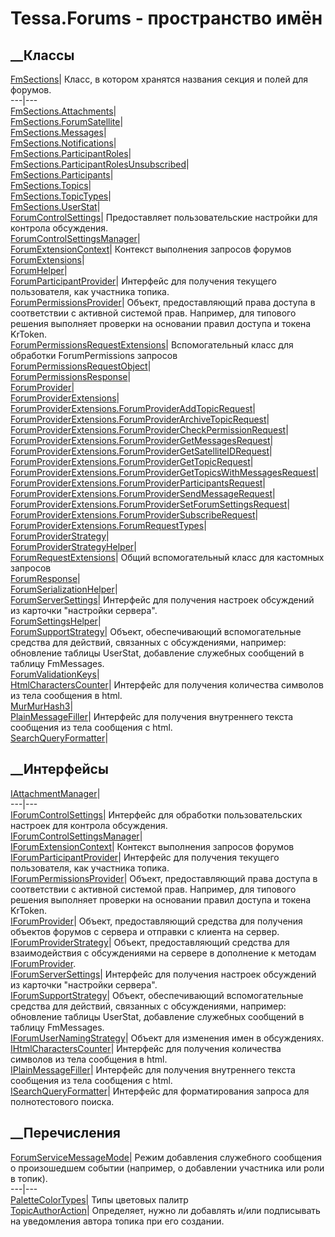 # Tessa.Forums - пространство имён
## __Классы
[FmSections](T_Tessa_Forums_FmSections.htm)|  Класс, в котором хранятся
названия секция и полей для форумов.  
---|---  
[FmSections.Attachments](T_Tessa_Forums_FmSections_Attachments.htm)|  
[FmSections.ForumSatellite](T_Tessa_Forums_FmSections_ForumSatellite.htm)|  
[FmSections.Messages](T_Tessa_Forums_FmSections_Messages.htm)|  
[FmSections.Notifications](T_Tessa_Forums_FmSections_Notifications.htm)|  
[FmSections.ParticipantRoles](T_Tessa_Forums_FmSections_ParticipantRoles.htm)|  
[FmSections.ParticipantRolesUnsubscribed](T_Tessa_Forums_FmSections_ParticipantRolesUnsubscribed.htm)|  
[FmSections.Participants](T_Tessa_Forums_FmSections_Participants.htm)|  
[FmSections.Topics](T_Tessa_Forums_FmSections_Topics.htm)|  
[FmSections.TopicTypes](T_Tessa_Forums_FmSections_TopicTypes.htm)|  
[FmSections.UserStat](T_Tessa_Forums_FmSections_UserStat.htm)|  
[ForumControlSettings](T_Tessa_Forums_ForumControlSettings.htm)|
Предоставляет пользовательские настройки для контрола обсуждения.  
[ForumControlSettingsManager](T_Tessa_Forums_ForumControlSettingsManager.htm)|  
[ForumExtensionContext](T_Tessa_Forums_ForumExtensionContext.htm)|  Контекст
выполнения запросов форумов  
[ForumExtensions](T_Tessa_Forums_ForumExtensions.htm)|  
[ForumHelper](T_Tessa_Forums_ForumHelper.htm)|  
[ForumParticipantProvider](T_Tessa_Forums_ForumParticipantProvider.htm)|
Интерфейс для получения текущего пользователя, как участника топика.  
[ForumPermissionsProvider](T_Tessa_Forums_ForumPermissionsProvider.htm)|
Объект, предоставляющий права доступа в соответствии с активной системой прав.
Например, для типового решения выполняет проверки на основании правил доступа
и токена KrToken.  
[ForumPermissionsRequestExtensions](T_Tessa_Forums_ForumPermissionsRequestExtensions.htm)|
Вспомогательный класс для обработки ForumPermissions запросов  
[ForumPermissionsRequestObject](T_Tessa_Forums_ForumPermissionsRequestObject.htm)|  
[ForumPermissionsResponse](T_Tessa_Forums_ForumPermissionsResponse.htm)|  
[ForumProvider](T_Tessa_Forums_ForumProvider.htm)|  
[ForumProviderExtensions](T_Tessa_Forums_ForumProviderExtensions.htm)|  
[ForumProviderExtensions.ForumProviderAddTopicRequest](T_Tessa_Forums_ForumProviderExtensions_ForumProviderAddTopicRequest.htm)|  
[ForumProviderExtensions.ForumProviderArchiveTopicRequest](T_Tessa_Forums_ForumProviderExtensions_ForumProviderArchiveTopicRequest.htm)|  
[ForumProviderExtensions.ForumProviderCheckPermissionRequest](T_Tessa_Forums_ForumProviderExtensions_ForumProviderCheckPermissionRequest.htm)|  
[ForumProviderExtensions.ForumProviderGetMessagesRequest](T_Tessa_Forums_ForumProviderExtensions_ForumProviderGetMessagesRequest.htm)|  
[ForumProviderExtensions.ForumProviderGetSatelliteIDRequest](T_Tessa_Forums_ForumProviderExtensions_ForumProviderGetSatelliteIDRequest.htm)|  
[ForumProviderExtensions.ForumProviderGetTopicRequest](T_Tessa_Forums_ForumProviderExtensions_ForumProviderGetTopicRequest.htm)|  
[ForumProviderExtensions.ForumProviderGetTopicsWithMessagesRequest](T_Tessa_Forums_ForumProviderExtensions_ForumProviderGetTopicsWithMessagesRequest.htm)|  
[ForumProviderExtensions.ForumProviderParticipantsRequest](T_Tessa_Forums_ForumProviderExtensions_ForumProviderParticipantsRequest.htm)|  
[ForumProviderExtensions.ForumProviderSendMessageRequest](T_Tessa_Forums_ForumProviderExtensions_ForumProviderSendMessageRequest.htm)|  
[ForumProviderExtensions.ForumProviderSetForumSettingsRequest](T_Tessa_Forums_ForumProviderExtensions_ForumProviderSetForumSettingsRequest.htm)|  
[ForumProviderExtensions.ForumProviderSubscribeRequest](T_Tessa_Forums_ForumProviderExtensions_ForumProviderSubscribeRequest.htm)|  
[ForumProviderExtensions.ForumRequestTypes](T_Tessa_Forums_ForumProviderExtensions_ForumRequestTypes.htm)|  
[ForumProviderStrategy](T_Tessa_Forums_ForumProviderStrategy.htm)|  
[ForumProviderStrategyHelper](T_Tessa_Forums_ForumProviderStrategyHelper.htm)|  
[ForumRequestExtensions](T_Tessa_Forums_ForumRequestExtensions.htm)|  Общий
вспомогательный класс для кастомных запросов  
[ForumResponse](T_Tessa_Forums_ForumResponse.htm)|  
[ForumSerializationHelper](T_Tessa_Forums_ForumSerializationHelper.htm)|  
[ForumServerSettings](T_Tessa_Forums_ForumServerSettings.htm)|  Интерфейс для
получения настроек обсуждений из карточки "настройки сервера".  
[ForumSettingsHelper](T_Tessa_Forums_ForumSettingsHelper.htm)|  
[ForumSupportStrategy](T_Tessa_Forums_ForumSupportStrategy.htm)|  Объект,
обеспечивающий вспомогательные средства для действий, связанных с
обсуждениями, например: обновление таблицы UserStat, добавление служебных
сообщений в таблицу FmMessages.  
[ForumValidationKeys](T_Tessa_Forums_ForumValidationKeys.htm)|  
[HtmlCharactersCounter](T_Tessa_Forums_HtmlCharactersCounter.htm)|  Интерфейс
для получения количества символов из тела сообщения в html.  
[MurMurHash3](T_Tessa_Forums_MurMurHash3.htm)|  
[PlainMessageFiller](T_Tessa_Forums_PlainMessageFiller.htm)|  Интерфейс для
получения внутреннего текста сообщения из тела сообщения с html.  
[SearchQueryFormatter](T_Tessa_Forums_SearchQueryFormatter.htm)|  
## __Интерфейсы
[IAttachmentManager](T_Tessa_Forums_IAttachmentManager.htm)|  
---|---  
[IForumControlSettings](T_Tessa_Forums_IForumControlSettings.htm)|  Интерфейс
для обработки пользовательских настроек для контрола обсуждения.  
[IForumControlSettingsManager](T_Tessa_Forums_IForumControlSettingsManager.htm)|  
[IForumExtensionContext](T_Tessa_Forums_IForumExtensionContext.htm)|  Контекст
выполнения запросов форумов  
[IForumParticipantProvider](T_Tessa_Forums_IForumParticipantProvider.htm)|
Интерфейс для получения текущего пользователя, как участника топика.  
[IForumPermissionsProvider](T_Tessa_Forums_IForumPermissionsProvider.htm)|
Объект, предоставляющий права доступа в соответствии с активной системой прав.
Например, для типового решения выполняет проверки на основании правил доступа
и токена KrToken.  
[IForumProvider](T_Tessa_Forums_IForumProvider.htm)|  Объект, предоставляющий
средства для получения объектов форумов с сервера и отправки с клиента на
сервер.  
[IForumProviderStrategy](T_Tessa_Forums_IForumProviderStrategy.htm)|  Объект,
предоставляющий средства для взаимодействия с обсуждениями на сервере в
дополнение к методам [IForumProvider](T_Tessa_Forums_IForumProvider.htm).  
[IForumServerSettings](T_Tessa_Forums_IForumServerSettings.htm)|  Интерфейс
для получения настроек обсуждений из карточки "настройки сервера".  
[IForumSupportStrategy](T_Tessa_Forums_IForumSupportStrategy.htm)|  Объект,
обеспечивающий вспомогательные средства для действий, связанных с
обсуждениями, например: обновление таблицы UserStat, добавление служебных
сообщений в таблицу FmMessages.  
[IForumUserNamingStrategy](T_Tessa_Forums_IForumUserNamingStrategy.htm)|
Объект для изменения имен в обсуждениях.  
[IHtmlCharactersCounter](T_Tessa_Forums_IHtmlCharactersCounter.htm)|
Интерфейс для получения количества символов из тела сообщения в html.  
[IPlainMessageFiller](T_Tessa_Forums_IPlainMessageFiller.htm)|  Интерфейс для
получения внутреннего текста сообщения из тела сообщения с html.  
[ISearchQueryFormatter](T_Tessa_Forums_ISearchQueryFormatter.htm)|  Интерфейс
для форматирования запроса для полнотестового поиска.  
## __Перечисления
[ForumServiceMessageMode](T_Tessa_Forums_ForumServiceMessageMode.htm)|  Режим
добавления служебного сообщения о произошедшем событии (например, о добавлении
участника или роли в топик).  
---|---  
[PaletteColorTypes](T_Tessa_Forums_PaletteColorTypes.htm)|  Типы цветовых
палитр  
[TopicAuthorAction](T_Tessa_Forums_TopicAuthorAction.htm)|  Определяет, нужно
ли добавлять и/или подписывать на уведомления автора топика при его создании.
